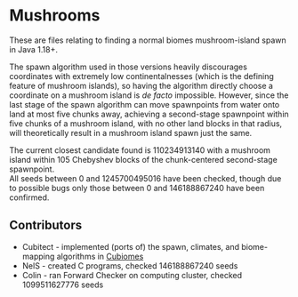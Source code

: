 # Mushrooms

These are files relating to finding a normal biomes mushroom-island spawn in Java 1.18+.

The spawn algorithm used in those versions heavily discourages coordinates with extremely low continentalnesses (which is the defining feature of mushroom islands), so having the algorithm directly choose a coordinate on a mushroom island is *de facto* impossible. However, since the last stage of the spawn algorithm can move spawnpoints from water onto land at most five chunks away, achieving a second-stage spawnpoint within five chunks of a mushroom island, with no other land blocks in that radius, will theoretically result in a mushroom island spawn just the same.

The current closest candidate found is 110234913140 with a mushroom island within 105 Chebyshev blocks of the chunk-centered second-stage spawnpoint.<br>
All seeds between 0 and 1245700495016 have been checked, though due to possible bugs only those between 0 and 146188867240 have been confirmed.

## Contributors
- Cubitect - implemented (ports of) the spawn, climates, and biome-mapping algorithms in [Cubiomes](https://github.com/Cubitect/cubiomes)
- NelS - created C programs, checked 146188867240 seeds
- Colin - ran Forward Checker on computing cluster, checked 1099511627776 seeds